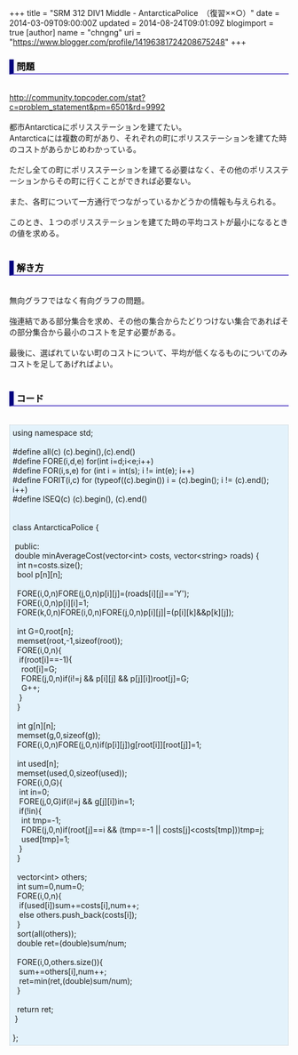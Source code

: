 +++
title = "SRM 312 DIV1 Middle - AntarcticaPolice　（復習××○）"
date = 2014-03-09T09:00:00Z
updated = 2014-08-24T09:01:09Z
blogimport = true 
[author]
	name = "chngng"
	uri = "https://www.blogger.com/profile/14196381724208675248"
+++

<div dir="ltr" style="text-align: left;" trbidi="on"><h3 style="border-bottom: 2px solid slateblue; border-left: 8px solid navy; color: black; padding: 0px 0px 1px 5px;">問題 </h3><br /><a href="http://community.topcoder.com/stat?c=problem_statement&amp;pm=6501&amp;rd=9992" target="_blank">http://community.topcoder.com/stat?c=problem_statement&amp;pm=6501&amp;rd=9992</a><br /><br />都市Antarcticaにポリスステーションを建てたい。<br />Antarcticaには複数の町があり、それぞれの町にポリスステーションを建てた時のコストがあらかじめわかっている。<br /><br />ただし全ての町にポリスステーションを建てる必要はなく、その他のポリスステーションからその町に行くことができれば必要ない。<br /><br />また、各町について一方通行でつながっているかどうかの情報も与えられる。<br /><br />このとき、１つのポリスステーションを建てた時の平均コストが最小になるときの値を求める。<br /><br /><h3 style="border-bottom: 2px solid slateblue; border-left: 8px solid navy; color: black; padding: 0px 0px 1px 5px;">解き方 </h3><br />無向グラフではなく有向グラフの問題。<br /><br />強連結である部分集合を求め、その他の集合からたどりつけない集合であればその部分集合から最小のコストを足す必要がある。<br /><br />最後に、選ばれていない町のコストについて、平均が低くなるものについてのみコストを足してあげればよい。<br /><br /><h3 style="border-bottom: 2px solid slateblue; border-left: 8px solid navy; color: black; padding: 0px 0px 1px 5px;">コード </h3><br /><div style="background-color: #e3f2fb; border: 1px dotted #CCCCCC; padding: 5px;">using namespace std;<br /><br />#define all(c) (c).begin(),(c).end()<br />#define FORE(i,d,e) for(int i=d;i&lt;e;i++)<br />#define FOR(i,s,e) for (int i = int(s); i != int(e); i++)<br />#define FORIT(i,c) for (typeof((c).begin()) i = (c).begin(); i != (c).end(); i++)<br />#define ISEQ(c) (c).begin(), (c).end()<br /><br /><br />class AntarcticaPolice {<br /><br /><span class="Apple-tab-span" style="white-space: pre;"> </span>public:<br /><span class="Apple-tab-span" style="white-space: pre;"> </span>double minAverageCost(vector&lt;int&gt; costs, vector&lt;string&gt; roads) {<br /><span class="Apple-tab-span" style="white-space: pre;">  </span>int n=costs.size();<br /><span class="Apple-tab-span" style="white-space: pre;">  </span>bool p[n][n];<br /><br /><span class="Apple-tab-span" style="white-space: pre;">  </span>FORE(i,0,n)FORE(j,0,n)p[i][j]=(roads[i][j]=='Y');<br /><span class="Apple-tab-span" style="white-space: pre;">  </span>FORE(i,0,n)p[i][i]=1;<br /><span class="Apple-tab-span" style="white-space: pre;">  </span>FORE(k,0,n)FORE(i,0,n)FORE(j,0,n)p[i][j]|=(p[i][k]&amp;&amp;p[k][j]);<br /><br /><span class="Apple-tab-span" style="white-space: pre;">  </span>int G=0,root[n];<br /><span class="Apple-tab-span" style="white-space: pre;">  </span>memset(root,-1,sizeof(root));<br /><span class="Apple-tab-span" style="white-space: pre;">  </span>FORE(i,0,n){<br /><span class="Apple-tab-span" style="white-space: pre;">   </span>if(root[i]==-1){<br /><span class="Apple-tab-span" style="white-space: pre;">    </span>root[i]=G;<br /><span class="Apple-tab-span" style="white-space: pre;">    </span>FORE(j,0,n)if(i!=j &amp;&amp; p[i][j] &amp;&amp; p[j][i])root[j]=G;<br /><span class="Apple-tab-span" style="white-space: pre;">    </span>G++;<br /><span class="Apple-tab-span" style="white-space: pre;">   </span>}<br /><span class="Apple-tab-span" style="white-space: pre;">  </span>}<br /><br /><span class="Apple-tab-span" style="white-space: pre;">  </span>int g[n][n];<br /><span class="Apple-tab-span" style="white-space: pre;">  </span>memset(g,0,sizeof(g));<br /><span class="Apple-tab-span" style="white-space: pre;">  </span>FORE(i,0,n)FORE(j,0,n)if(p[i][j])g[root[i]][root[j]]=1;<br /><br /><span class="Apple-tab-span" style="white-space: pre;">  </span>int used[n];<br /><span class="Apple-tab-span" style="white-space: pre;">  </span>memset(used,0,sizeof(used));<br /><span class="Apple-tab-span" style="white-space: pre;">  </span>FORE(i,0,G){<br /><span class="Apple-tab-span" style="white-space: pre;">   </span>int in=0;<br /><span class="Apple-tab-span" style="white-space: pre;">   </span>FORE(j,0,G)if(i!=j &amp;&amp; g[j][i])in=1;<br /><span class="Apple-tab-span" style="white-space: pre;">   </span>if(!in){<br /><span class="Apple-tab-span" style="white-space: pre;">    </span>int tmp=-1;<br /><span class="Apple-tab-span" style="white-space: pre;">    </span>FORE(j,0,n)if(root[j]==i &amp;&amp; (tmp==-1 || costs[j]&lt;costs[tmp]))tmp=j;<br /><span class="Apple-tab-span" style="white-space: pre;">    </span>used[tmp]=1;<br /><span class="Apple-tab-span" style="white-space: pre;">   </span>}<br /><span class="Apple-tab-span" style="white-space: pre;">  </span>}<br /><br /><span class="Apple-tab-span" style="white-space: pre;">  </span>vector&lt;int&gt; others;<br /><span class="Apple-tab-span" style="white-space: pre;">  </span>int sum=0,num=0;<br /><span class="Apple-tab-span" style="white-space: pre;">  </span>FORE(i,0,n){<br /><span class="Apple-tab-span" style="white-space: pre;">   </span>if(used[i])sum+=costs[i],num++;<br /><span class="Apple-tab-span" style="white-space: pre;">   </span>else others.push_back(costs[i]);<br /><span class="Apple-tab-span" style="white-space: pre;">  </span>}<br /><span class="Apple-tab-span" style="white-space: pre;">  </span>sort(all(others));<br /><span class="Apple-tab-span" style="white-space: pre;">  </span>double ret=(double)sum/num;<br /><br /><span class="Apple-tab-span" style="white-space: pre;">  </span>FORE(i,0,others.size()){<br /><span class="Apple-tab-span" style="white-space: pre;">   </span>sum+=others[i],num++;<br /><span class="Apple-tab-span" style="white-space: pre;">   </span>ret=min(ret,(double)sum/num);<br /><span class="Apple-tab-span" style="white-space: pre;">  </span>}<br /><br /><span class="Apple-tab-span" style="white-space: pre;">  </span>return ret;<br /><span class="Apple-tab-span" style="white-space: pre;"> </span>}<br /><br />};</div></div>
